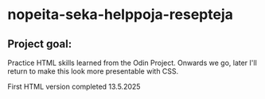 # nopeita-seka-helppoja-resepteja
## Project goal:
Practice HTML skills learned from the Odin Project. Onwards we go, later I'll return to make this look more presentable with CSS.

First HTML version completed 13.5.2025